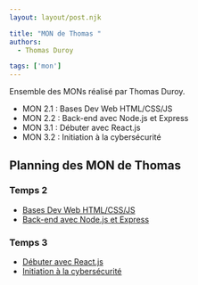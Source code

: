 ```yaml
---
layout: layout/post.njk

title: "MON de Thomas "
authors:
  - Thomas Duroy

tags: ['mon']
---
```


<!-- Début Résumé -->

Ensemble des MONs réalisé par Thomas Duroy.

- MON 2.1 : Bases Dev Web HTML/CSS/JS
- MON 2.2 : Back-end avec Node.js et Express
- MON 3.1 : Débuter avec React.js
- MON 3.2 : Initiation à la cybersécurité
  
<!-- Fin résumé -->

## Planning des MON de Thomas

### Temps 2

- [Bases Dev Web HTML/CSS/JS](./MON_2.1)
- [Back-end avec Node.js et Express](./MON_2.2)

### Temps 3

- [Débuter avec React.js](./MON_3.1)
- [Initiation à la cybersécurité](./MON_3.2/)
